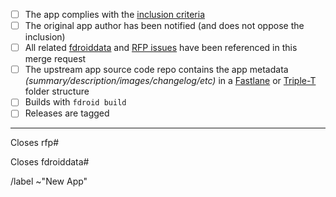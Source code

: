 <!--Please make sure your branch is not protected. See https://docs.gitlab.com/ee/user/project/protected_branches.html. We enable fast-forward merges by default. If your branch is protected, we can't rebase it before merge it.-->
* [ ] The app complies with the [inclusion criteria](https://f-droid.org/docs/Inclusion_Policy)
* [ ] The original app author has been notified (and does not oppose the inclusion)<!--If you are not the author, please paste the link of the reply from the author.-->
* [ ] All related [fdroiddata](https://gitlab.com/fdroid/fdroiddata/issues) and [RFP issues](https://gitlab.com/fdroid/rfp/issues) have been referenced in this merge request
* [ ] The upstream app source code repo contains the app metadata _(summary/description/images/changelog/etc)_ in a [Fastlane](https://gitlab.com/snippets/1895688) or [Triple-T](https://gitlab.com/snippets/1901490) folder structure<!--If you are the author, please do add metadata in your repo; If you are not the author, please at least open an issue upstream for the metadata.-->
* [ ] Builds with `fdroid build`
* [ ] Releases are tagged

---------------------

<!--Add the corresponding issue number or remove this if this merge request does not close an issue at rfp.-->
Closes rfp#<RFP issue number>

<!--Add the corresponding issue number or remove this if this merge request does not close an issue at fdroiddata.-->
Closes fdroiddata#<fdroiddata issue number>

/label ~"New App"
